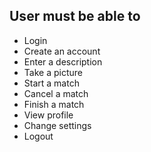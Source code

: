 ## User must be able to
- Login
- Create an account
- Enter a description
- Take a picture
- Start a match
- Cancel a match
- Finish a match
- View profile
- Change settings
- Logout
